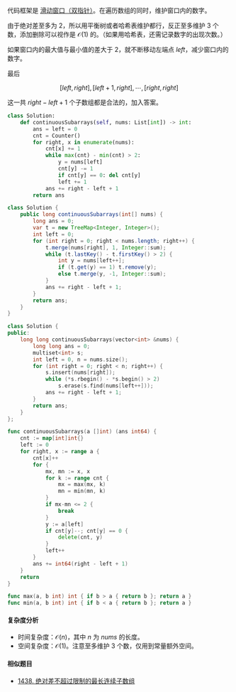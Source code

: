 代码框架是 [滑动窗口（双指针）](https://www.bilibili.com/video/BV1hd4y1r7Gq/)。在遍历数组的同时，维护窗口内的数字。

由于绝对差至多为 $2$，所以用平衡树或者哈希表维护都行，反正至多维护 $3$ 个数，添加删除可以视作是 $\mathcal{O}(1)$ 的。（如果用哈希表，还需记录数字的出现次数。）

如果窗口内的最大值与最小值的差大于 $2$，就不断移动左端点 $\textit{left}$，减少窗口内的数字。

最后

$$
[\textit{left},\textit{right}],[\textit{left}+1,\textit{right}],\cdots,[\textit{right},\textit{right}]
$$

这一共 $\textit{right}-\textit{left}+1$ 个子数组都是合法的，加入答案。

```py [sol-Python3]
class Solution:
    def continuousSubarrays(self, nums: List[int]) -> int:
        ans = left = 0
        cnt = Counter()
        for right, x in enumerate(nums):
            cnt[x] += 1
            while max(cnt) - min(cnt) > 2:
                y = nums[left]
                cnt[y] -= 1
                if cnt[y] == 0: del cnt[y]
                left += 1
            ans += right - left + 1
        return ans
```

```java [sol-Java]
class Solution {
    public long continuousSubarrays(int[] nums) {
        long ans = 0;
        var t = new TreeMap<Integer, Integer>();
        int left = 0;
        for (int right = 0; right < nums.length; right++) {
            t.merge(nums[right], 1, Integer::sum);
            while (t.lastKey() - t.firstKey() > 2) {
                int y = nums[left++];
                if (t.get(y) == 1) t.remove(y);
                else t.merge(y, -1, Integer::sum);
            }
            ans += right - left + 1;
        }
        return ans;
    }
}
```

```cpp [sol-C++]
class Solution {
public:
    long long continuousSubarrays(vector<int> &nums) {
        long long ans = 0;
        multiset<int> s;
        int left = 0, n = nums.size();
        for (int right = 0; right < n; right++) {
            s.insert(nums[right]);
            while (*s.rbegin() - *s.begin() > 2)
                s.erase(s.find(nums[left++]));
            ans += right - left + 1;
        }
        return ans;
    }
};
```

```go [sol-Go]
func continuousSubarrays(a []int) (ans int64) {
	cnt := map[int]int{}
	left := 0
	for right, x := range a {
		cnt[x]++
		for {
			mx, mn := x, x
			for k := range cnt {
				mx = max(mx, k)
				mn = min(mn, k)
			}
			if mx-mn <= 2 {
				break
			}
			y := a[left]
			if cnt[y]--; cnt[y] == 0 {
				delete(cnt, y)
			}
			left++
		}
		ans += int64(right - left + 1)
	}
	return
}

func max(a, b int) int { if b > a { return b }; return a }
func min(a, b int) int { if b < a { return b }; return a }
```

#### 复杂度分析

- 时间复杂度：$\mathcal{O}(n)$，其中 $n$ 为 $\textit{nums}$ 的长度。
- 空间复杂度：$\mathcal{O}(1)$。注意至多维护 $3$ 个数，仅用到常量额外空间。

#### 相似题目

- [1438. 绝对差不超过限制的最长连续子数组](https://leetcode.cn/problems/longest-continuous-subarray-with-absolute-diff-less-than-or-equal-to-limit/)
